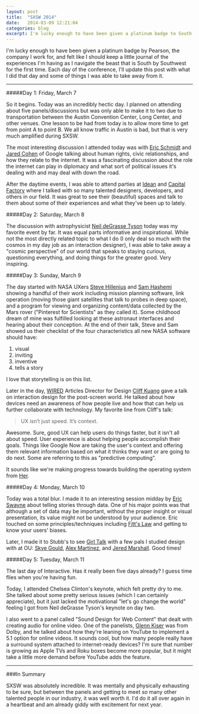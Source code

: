 ```yaml
---
layout: post
title:  "SXSW 2014"
date:   2014-03-09 12:21:04
categories: blog
excerpt: I'm lucky enough to have been given a platinum badge to South by Southwest and felt like I should keep a little journal of the experiences I'm having during my first time at the conference.
---
```

I'm lucky enough to have been given a platinum badge by Pearson, the company I work for, and felt like I should keep a little journal of the experiences I'm having as I navigate the beast that is South by Southwest for the first time. Each day of the conference, I'll update this post with what I did that day and some of things I was able to take away from it.

***

#####Day 1: Friday, March 7

So it begins. Today was an incredibly hectic day. I planned on attending about five panels/discussions but was only able to make it to two due to transportation between the Austin Convention Center, Long Center, and other venues. One lesson to be had from today is to allow more time to get from point A to point B. We all know traffic in Austin is bad, but that is very much amplified during SXSW.

The most interesting discussion I attended today was with [Eric Schmidt](http://en.wikipedia.org/wiki/Eric_Schmidt) and [Jared Cohen](http://en.wikipedia.org/wiki/Jared_Cohen) of Google talking about human rights, civic relationships, and how they relate to the internet. It was a fascinating discussion about the role the internet can play in diplomacy and what sort of political issues it's dealing with and may deal with down the road.

After the daytime events, I was able to attend parties at [Idean](http://www.idean.com/) and [Capital Factory](http://capitalfactory.com/) where I talked with so many talented designers, developers, and others in our field. It was great to see their (beautiful) spaces and talk to them about some of their experiences and what they've been up to lately.

#####Day 2: Saturday, March 8

The discussion with astrophysicist [Neil deGrasse Tyson](http://en.wikipedia.org/wiki/Neil_deGrasse_Tyson) today was my favorite event by far. It was equal parts informative and inspirational. While not the most directly related topic to what I do (I only deal so much with the cosmos in my day job as an interaction designer), I was able to take away a "cosmic perspective" of our world that speaks to staying curious, questioning everything, and doing things for the greater good. Very inspiring. 

#####Day 3: Sunday, March 9

The day started with NASA UXers [Steve Hillenius](https://twitter.com/Hillenius) and [Sam Hashemi](https://twitter.com/oksamuel) showing a handful of their work including mission planning software, link operation (moving those giant satellites that talk to probes in deep space), and a program for viewing and organizing content/data collected by the Mars rover ("Pinterest for Scientists" as they called it). Some childhood dream of mine was fulfilled looking at these astronaut interfaces and hearing about their conception. At the end of their talk, Steve and Sam showed us their checklist of the four characteristics all new NASA software should have:

1. visual
2. inviting
3. inventive
4. tells a story

I love that storytelling is on this list.

Later in the day, [WIRED](http://t.co/8JKBqw8VpR) Articles Director for Design [Cliff Kuang](https://twitter.com/cliffkuang) gave a talk on interaction design for the post-screen world. He talked about how devices need an awareness of how people live and how that can help us further collaborate with technology. My favorite line from Cliff's talk:

>UX isn’t just speed. It’s context.

Awesome. Sure, good UX can help users do things faster, but it isn't all about speed. User experience is about helping people accomplish their goals. Things like Google Now are taking the user's context and offering them relevant information based on what it thinks they want or are going to do next. Some are referring to this as "predictive computing".

It sounds like we're making progress towards building the operating system from [Her](http://www.imdb.com/title/tt1798709/).

#####Day 4: Monday, March 10

Today was a total blur. I made it to an interesting session midday by [Eric Swayne](https://twitter.com/eswayne) about telling stories through data. One of his major points was that although a set of data may be important, without the proper insight or visual presentation, its value might not be understood by your audience. Eric touched on some principles/techniques including [Fitt's Law](http://en.wikipedia.org/wiki/Fitts's_law) and getting to know your users' biases.

Later, I made it to Stubb's to see [Girl Talk](https://twitter.com/girltalk) with a few pals I studied design with at OU: [Skye Gould](https://twitter.com/skyegould), [Alex Martinez](https://twitter.com/alx_mrtnz), and [Jered Marshall](https://twitter.com/RedMarsh5). Good times!

#####Day 5: Tuesday, March 11

The last day of Interactive. Has it really been five days already? I guess time flies when you're having fun.

Today, I attended Chelsea Clinton's keynote, which felt pretty dry to me. She talked about some pretty serious issues (which I can certainly appreciate), but it just lacked the motivational "let's go change the world" feeling I got from Neil deGrasse Tyson's keynote on day two.

I also went to a panel called "Sound Design for Web Content" that dealt with creating audio for online video. One of the panelists, [Glenn Kiser](http://www.imdb.com/name/nm0457159/) was from Dolby, and he talked about how they're leaning on YouTube to implement a 5.1 option for online videos. It sounds cool, but how many people really have a surround system attached to internet-ready devices? I'm sure that number is growing as Apple TVs and Roku boxes become more popular, but it might take a little more demand before YouTube adds the feature.

***

###In Summary

SXSW was absolutely incredible. It was mentally and physically exhausting to be sure, but between the panels and getting to meet *so* many other talented people in our industry, it was well worth it. I'd do it all over again in a heartbeat and am already giddy with excitement for next year.